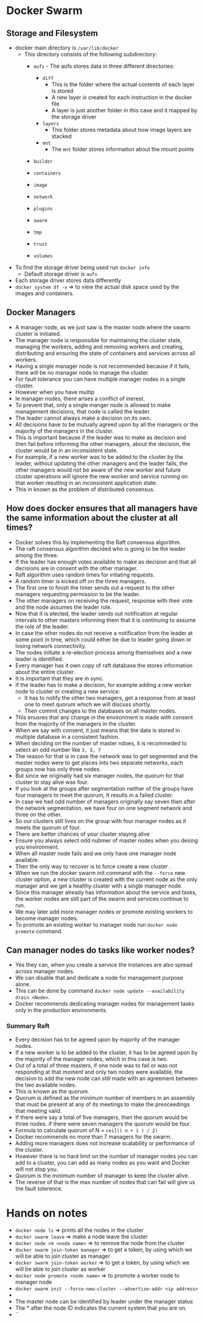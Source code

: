 # Docker Swarm
## Storage and Filesystem
- docker main directory is `/var/lib/docker`
	- This directory consists of the following subdirectory:
		- `aufs` - The aufs stores data in three different directories:
			- `diff`
				- This is the folder where the actual contents of each layer is stored
				- A new layer is created for each instruction in the docker file
				- A layer is just another folder in this case and it mapped by the storage driver
			- `layers`
				- This folder stores metadata about how image layers are stacked
			- `mnt`
				- The `mnt` folder stores informaiton about the mount points
			
		- `builder`
		- `containers`
		- `image`
		- `network`
		- `plugins`
		- `swarm`
		- `tmp`
		- `trust`
		- `volumes`
- To find the storage driver being used  run `docker info`
	- Default storage driver is `aufs`
- Each storage driver stores data differently
- `docker system df -v` => to view the actual disk space used by the images and containers.

## Docker Managers
- A manager node, as we just saw is the master node where the swarm cluster is initiated.
- The manager node is responsible for maintaining the cluster state, managing the workers, adding and removing workers and creating, distributing and ensuring the state of containers and services across all workers.
- Having a single manager node is not recommended because if it fails, there will be no manager node to  manage the cluster.
- For fault tolerance you can have multiple manager nodes in a single cluster.
- However when you have multip
- le manager nodes, there arises a conflict of inerest.
- To prevent that, only a single manger node is allowed to make management decisions, that node is called the leader.
- The leader cannot always make a decision on its own.
- All decisions have to be mutually agreed upon by all the managers or the majority of the managers in the cluster.
- This is important because if the leader was to make as decision and then fail before informing the other managers, about the decision, the cluster would be in an inconsistent state.
- For example, if a new worker  was to be added to the cluster by the leader, without updating the other managers and the leader fails, the other managers would not be aware of the new worker and future cluster operations will ignore the new worker and service running on that worker resulting in an inconsistent application state.
- This in known as the problem of distributed consensus.

## How does docker ensures that all managers have the same information about the cluster at all times?
- Docker solves this by implementing the Raft consensus algorithm.
- The raft consensus algorithm decided who is going to be the leader among the three.
- If the leader has enough votes available to make as decision and that all decisions are in consent with the other manager.
- Raft algorithm uses random times for intiating requests.
- A random timer is kicked off on the three managers.
- The first one to finish the timer sends out a request to the other managers requesting permission to be the leader.
- The other managers on receiving the request, response with their vote and the node assumes the leader role.
- Now that it is elected, the leader sends out notification at regular intervals to other masters informing them that it is continuing to assume the role of the leader.
- In case the other nodes do not receive a notification from the leader at some point in time, which could either be due to leader going down or losing network connectivity.
- The nodes initiate a re-election process among themselves and a new leader is identified.
- Every manager has it own copy of raft database the stores information about the entire cluster.
- It is important that they are in sync.
- If the leader has to make a decision, for example adding a new worker node to cluster or creating a new service:
	- It has to notify the other two managers, get a response from at least one to meet quorum which we will discuss shortly.
	- Then commit changes to the databases on all master nodes.
- This enusres that any change in the environment is made with consent from the majority of the managers in the cluster.
- When we say with consent, it just means that the data is stored in multiple database in a consistent fashion.
- When deciding on the number of master ndoes, it is recommeded to select an odd number like `3, 5, 7`
- The reason for that is in case the network was to get segmented and the master nodes were to get places into two separate networks, each groups now has only three nodes.
- But since we originally had six manager nodes, the quorum for that cluster to stay alive was four.
- If you look at the groups after segmentation neither of the groups have four managers to meet the 	quorum, It results in a failed cluster.
- In case we had odd number of managers originally say seven then after the network segmentation, we have four on one segment network and three on the other.
- So our clusters still lives on the group with four manager nodes as it meets the quorum of four.
- There are better chances of your cluster staying alive 
- Ensure you always select odd nubmer of master nodes when you desing you environment.
- When all master node fails and we only have one manager node available.
- Then the only way to recover is to force create a new cluster .
- When we run the docker swarm init command with the `--force` new cluster option, a new cluster is created with the current node as the only manager and we get a healthy cluster with a single manager node. 
- Since this manager already has information about the service and tasks, the worker nodes are still part of the swarm and services continue to run.
-  We may later add more manager nodes or promote existing workers to become manager nodes.
-  To promote an existing worker to manager node run `docker node promote` command.

## Can manager nodes do tasks like worker nodes?
- Yes they can, when you create a service the instances are also spread across manager nodes.
- We can disable that and dedicate a node for management purpose alone.
- This can be done by command `docker node update --availability drain <Node>`.
- Docker recommends dedicating manager nodes for management tasks only in the production environments.

### Summary Raft
- Every decision has to be agreed upon by majority of the manager nodes.
- If a new worker is to be added to the cluster, it has to be agreed upon by the majority of the manager nodes, which in this case is two.
- Out of a total of three masters, if one node was to fail or was not responding at that moment and only two nodes were available, the decision to add the new node can still made with an agreement between the two available nodes.
- This is known as the quorum.
- Quorum is defined as the minimum number of members in an assembly that must be present at any of its meetings to make the preoceedings that meeting valid.
- If there were say a total of five managers, then the quorum would be three nodes. if there were seven managers the quorum would be four.
- Formula to calculate quorum of N = `ceil(( n + 1 ) / 2)`
- Docker recommends no more than 7 managers for the swarm.
- Adding more managers does not increase scalability or performance of the cluster.
- However there is no hard limit on the number of manager nodes you can add to a cluster, you can add as many nodes as you want and Docker will not stop you.
- Quorum is the minimum number of manager to keep the cluster alive.
- The reverse of that is the max number of nodes that can fail will give us the fault tolerence.

# Hands on notes
- `docker node ls` => prints all the nodes in the cluster
- `docker swarm leave` => make a node leave the cluster
- `docker node rm <node name>` => to remove the node from the cluster
- `docker swarm join-token manager` => to get a token, by using which we will be able to join cluster as manager
- `docker swarm join-token worker` => to get a token, by using which we will be able to join cluster as worker
- `docker node promote <node name>` => to promote a worker node to manager node 
- `docker swarm init --force-new-cluster --advertise-addr <ip address>`
-  
- The master node can be identified by leader under the manager status 
- The * after the node ID indicates the current system that you are on.
- ``